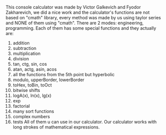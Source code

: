 This console calculator was made by Victor Galkevich and Fyodor Zakharevich, we did a nice work and the calculator's functions are not based on "cmath" library,
every method was made by us using taylor series and NONE of them using "cmath". There are 2 modes: engineering, programming. Each of them has some special functions and 
they actually are:
1) addition
2) subtraction
3) multiplication
4) division
5) tan, ctg, sin, cos
6) atan, actg, asin, acos
7) all the functions from the 5th point but hyperbolic
8) modulo, upperBorder, lowerBorder
9) toHex, toBin, toOct
10) bitwise shifts
11) logA(x), ln(x), lg(x)
12) exp
13) factorial
14) many sort functions
15) complex numbers
16) tests
All of them u can use in our calculator.
Our calculator works with long strokes of mathematical expressions.

